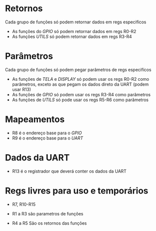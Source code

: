 # Retornos
Cada grupo de funções só podem retornar dados em regs especifícos
- As funções do *GPIO* só podem retornar dados em regs R0-R2
- As funções *UTILS* só podem retornar dados em regs R3-R4

# Parâmetros
Cada grupo de funções só podem pegar parâmetros de regs especifícos
- As funções de *TELA* e *DISPLAY* só podem usar os regs R0-R2 como parâmetros, exceto as que pegam os dados direto da UART (podem usar R13)
- As funções de *GPIO* só podem usar os regs R3-R4 como parâmetros
- As funções de *UTILS* só pode usar os regs R5-R6 como parâmetros

# Mapeamentos
- R8 é o endereço base para o *GPIO*
- R9 é o endereço base para o *UART*

# Dados da UART
- R13 é o registrador que deverá conter os dados da UART

# Regs livres para uso e temporários
- R7, R10-R15


- R1 a R3 são parametros de funções
- R4 a R5 São os retornos das funções

